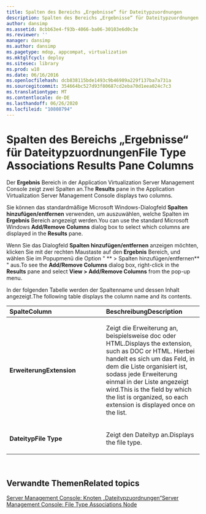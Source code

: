 ```yaml
---
title: Spalten des Bereichs „Ergebnisse“ für Dateitypzuordnungen
description: Spalten des Bereichs „Ergebnisse“ für Dateitypzuordnungen
author: dansimp
ms.assetid: 8cbb63e4-f93b-4066-ba06-30103e6d0c3e
ms.reviewer: ''
manager: dansimp
ms.author: dansimp
ms.pagetype: mdop, appcompat, virtualization
ms.mktglfcycl: deploy
ms.sitesec: library
ms.prod: w10
ms.date: 06/16/2016
ms.openlocfilehash: dcb838115bde1493c9b46989a229f137ba7a731a
ms.sourcegitcommit: 354664bc527d93f80687cd2eba70d1eea024c7c3
ms.translationtype: MT
ms.contentlocale: de-DE
ms.lasthandoff: 06/26/2020
ms.locfileid: "10808794"
---
```

# <span data-ttu-id="0115b-103">Spalten des Bereichs „Ergebnisse“ für Dateitypzuordnungen</span><span class="sxs-lookup"><span data-stu-id="0115b-103">File Type Associations Results Pane Columns</span></span>


<span data-ttu-id="0115b-104">Der **Ergebnis** Bereich in der Application Virtualization Server Management Console zeigt zwei Spalten an.</span><span class="sxs-lookup"><span data-stu-id="0115b-104">The **Results** pane in the Application Virtualization Server Management Console displays two columns.</span></span>

<span data-ttu-id="0115b-105">Sie können das standardmäßige Microsoft Windows-Dialogfeld **Spalten hinzufügen/entfernen** verwenden, um auszuwählen, welche Spalten im **Ergebnis** Bereich angezeigt werden.</span><span class="sxs-lookup"><span data-stu-id="0115b-105">You can use the standard Microsoft Windows **Add/Remove Columns** dialog box to select which columns are displayed in the **Results** pane.</span></span>

<span data-ttu-id="0115b-106">Wenn Sie das Dialogfeld **Spalten hinzufügen/entfernen** anzeigen möchten, klicken Sie mit der rechten Maustaste auf den **Ergebnis** Bereich, und wählen Sie im Popupmenü die Option " \*\* &gt; Spalten hinzufügen/entfernen\*\* " aus.</span><span class="sxs-lookup"><span data-stu-id="0115b-106">To see the **Add/Remove Columns** dialog box, right-click in the **Results** pane and select **View &gt; Add/Remove Columns** from the pop-up menu.</span></span>

<span data-ttu-id="0115b-107">In der folgenden Tabelle werden der Spaltenname und dessen Inhalt angezeigt.</span><span class="sxs-lookup"><span data-stu-id="0115b-107">The following table displays the column name and its contents.</span></span>

<table>
<colgroup>
<col width="50%" />
<col width="50%" />
</colgroup>
<thead>
<tr class="header">
<th align="left"><span data-ttu-id="0115b-108">Spalte</span><span class="sxs-lookup"><span data-stu-id="0115b-108">Column</span></span></th>
<th align="left"><span data-ttu-id="0115b-109">Beschreibung</span><span class="sxs-lookup"><span data-stu-id="0115b-109">Description</span></span></th>
</tr>
</thead>
<tbody>
<tr class="odd">
<td align="left"><p><strong><span data-ttu-id="0115b-110">Erweiterung</span><span class="sxs-lookup"><span data-stu-id="0115b-110">Extension</span></span></strong></p></td>
<td align="left"><p><span data-ttu-id="0115b-111">Zeigt die Erweiterung an, beispielsweise doc oder HTML.</span><span class="sxs-lookup"><span data-stu-id="0115b-111">Displays the extension, such as DOC or HTML.</span></span> <span data-ttu-id="0115b-112">Hierbei handelt es sich um das Feld, in dem die Liste organisiert ist, sodass jede Erweiterung einmal in der Liste angezeigt wird.</span><span class="sxs-lookup"><span data-stu-id="0115b-112">This is the field by which the list is organized, so each extension is displayed once on the list.</span></span></p></td>
</tr>
<tr class="even">
<td align="left"><p><strong><span data-ttu-id="0115b-113">Dateityp</span><span class="sxs-lookup"><span data-stu-id="0115b-113">File Type</span></span></strong></p></td>
<td align="left"><p><span data-ttu-id="0115b-114">Zeigt den Dateityp an.</span><span class="sxs-lookup"><span data-stu-id="0115b-114">Displays the file type.</span></span></p></td>
</tr>
</tbody>
</table>

 

## <span data-ttu-id="0115b-115">Verwandte Themen</span><span class="sxs-lookup"><span data-stu-id="0115b-115">Related topics</span></span>


[<span data-ttu-id="0115b-116">Server Management Console: Knoten „Dateitypzuordnungen“</span><span class="sxs-lookup"><span data-stu-id="0115b-116">Server Management Console: File Type Associations Node</span></span>](server-management-console-file-type-associations-node.md)

 

 





